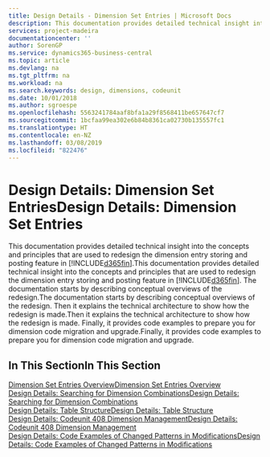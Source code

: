 ```yaml
---
title: Design Details - Dimension Set Entries | Microsoft Docs
description: This documentation provides detailed technical insight into the concepts and principles that are used to redesign the dimension entry storing and posting feature.
services: project-madeira
documentationcenter: ''
author: SorenGP
ms.service: dynamics365-business-central
ms.topic: article
ms.devlang: na
ms.tgt_pltfrm: na
ms.workload: na
ms.search.keywords: design, dimensions, codeunit
ms.date: 10/01/2018
ms.author: sgroespe
ms.openlocfilehash: 5563241784aaf8bfa1a29f8568411be657647cf7
ms.sourcegitcommit: 1bcfaa99ea302e6b84b8361ca02730b135557fc1
ms.translationtype: HT
ms.contentlocale: en-NZ
ms.lasthandoff: 03/08/2019
ms.locfileid: "822476"
---
```

# <a name="design-details-dimension-set-entries"></a><span data-ttu-id="b9c20-103">Design Details: Dimension Set Entries</span><span class="sxs-lookup"><span data-stu-id="b9c20-103">Design Details: Dimension Set Entries</span></span>
<span data-ttu-id="b9c20-104">This documentation provides detailed technical insight into the concepts and principles that are used to redesign the dimension entry storing and posting feature in [!INCLUDE[d365fin](includes/d365fin_md.md)].</span><span class="sxs-lookup"><span data-stu-id="b9c20-104">This documentation provides detailed technical insight into the concepts and principles that are used to redesign the dimension entry storing and posting feature in [!INCLUDE[d365fin](includes/d365fin_md.md)].</span></span> <span data-ttu-id="b9c20-105">The documentation starts by describing conceptual overviews of the redesign.</span><span class="sxs-lookup"><span data-stu-id="b9c20-105">The documentation starts by describing conceptual overviews of the redesign.</span></span> <span data-ttu-id="b9c20-106">Then it explains the technical architecture to show how the redesign is made.</span><span class="sxs-lookup"><span data-stu-id="b9c20-106">Then it explains the technical architecture to show how the redesign is made.</span></span> <span data-ttu-id="b9c20-107">Finally, it provides code examples to prepare you for dimension code migration and upgrade.</span><span class="sxs-lookup"><span data-stu-id="b9c20-107">Finally, it provides code examples to prepare you for dimension code migration and upgrade.</span></span>  

## <a name="in-this-section"></a><span data-ttu-id="b9c20-108">In This Section</span><span class="sxs-lookup"><span data-stu-id="b9c20-108">In This Section</span></span>  
[<span data-ttu-id="b9c20-109">Dimension Set Entries Overview</span><span class="sxs-lookup"><span data-stu-id="b9c20-109">Dimension Set Entries Overview</span></span>](design-details-dimension-set-entries-overview.md)  
[<span data-ttu-id="b9c20-110">Design Details: Searching for Dimension Combinations</span><span class="sxs-lookup"><span data-stu-id="b9c20-110">Design Details: Searching for Dimension Combinations</span></span>](design-details-searching-for-dimension-combinations.md)  
[<span data-ttu-id="b9c20-111">Design Details: Table Structure</span><span class="sxs-lookup"><span data-stu-id="b9c20-111">Design Details: Table Structure</span></span>](design-details-table-structure.md)  
[<span data-ttu-id="b9c20-112">Design Details: Codeunit 408 Dimension Management</span><span class="sxs-lookup"><span data-stu-id="b9c20-112">Design Details: Codeunit 408 Dimension Management</span></span>](design-details-codeunit-408-dimension-management.md)  
[<span data-ttu-id="b9c20-113">Design Details: Code Examples of Changed Patterns in Modifications</span><span class="sxs-lookup"><span data-stu-id="b9c20-113">Design Details: Code Examples of Changed Patterns in Modifications</span></span>](design-details-code-examples-of-changed-patterns-in-modifications.md)
